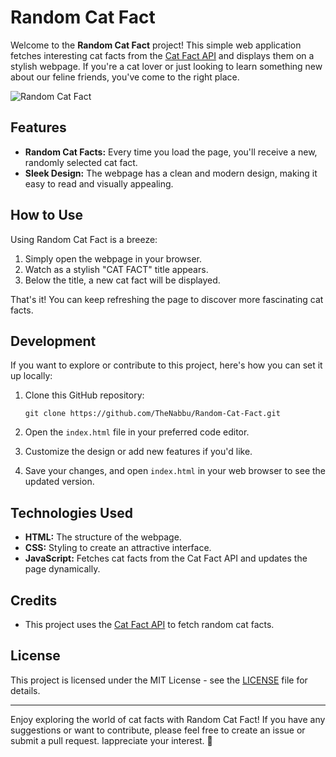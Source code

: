 # Random Cat Fact

Welcome to the **Random Cat Fact** project! This simple web application fetches interesting cat facts from the [Cat Fact API](https://catfact.ninja/fact) and displays them on a stylish webpage. If you're a cat lover or just looking to learn something new about our feline friends, you've come to the right place.

![Random Cat Fact](https://i.imgur.com/HywihKg.png)

## Features

- **Random Cat Facts:** Every time you load the page, you'll receive a new, randomly selected cat fact.
- **Sleek Design:** The webpage has a clean and modern design, making it easy to read and visually appealing.

## How to Use

Using Random Cat Fact is a breeze:

1. Simply open the webpage in your browser.
2. Watch as a stylish "CAT FACT" title appears.
3. Below the title, a new cat fact will be displayed.

That's it! You can keep refreshing the page to discover more fascinating cat facts.

## Development

If you want to explore or contribute to this project, here's how you can set it up locally:

1. Clone this GitHub repository:

   ```shell
   git clone https://github.com/TheNabbu/Random-Cat-Fact.git
   ```

2. Open the `index.html` file in your preferred code editor.

3. Customize the design or add new features if you'd like.

4. Save your changes, and open `index.html` in your web browser to see the updated version.

## Technologies Used

- **HTML:** The structure of the webpage.
- **CSS:** Styling to create an attractive interface.
- **JavaScript:** Fetches cat facts from the Cat Fact API and updates the page dynamically.

## Credits

- This project uses the [Cat Fact API](https://catfact.ninja/fact) to fetch random cat facts.

## License

This project is licensed under the MIT License - see the [LICENSE](LICENSE) file for details.

---

Enjoy exploring the world of cat facts with Random Cat Fact! If you have any suggestions or want to contribute, please feel free to create an issue or submit a pull request. Iappreciate your interest. 🐾
